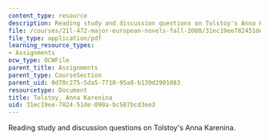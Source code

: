 ```yaml
---
content_type: resource
description: Reading study and discussion questions on Tolstoy's Anna Karenina.
file: /courses/21l-472-major-european-novels-fall-2008/31ec19ee782451de090abc587bcd3ee3_tolstoy.pdf
file_type: application/pdf
learning_resource_types:
- Assignments
ocw_type: OCWFile
parent_title: Assignments
parent_type: CourseSection
parent_uid: 0d70c275-5da5-7710-95a8-b139d2901083
resourcetype: Document
title: Tolstoy, Anna Karenina
uid: 31ec19ee-7824-51de-090a-bc587bcd3ee3
---
```

Reading study and discussion questions on Tolstoy's Anna Karenina.

